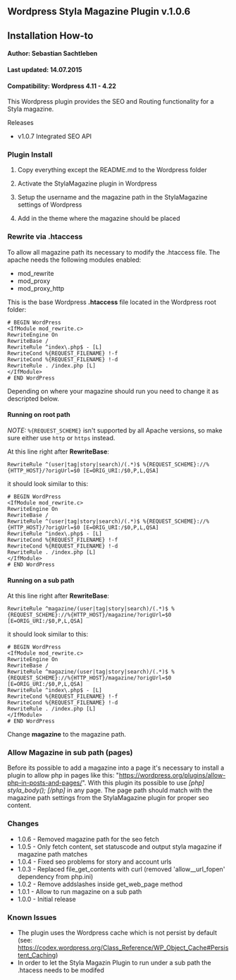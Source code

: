 ## Wordpress Styla Magazine Plugin v.1.0.6
## Installation How-to
#### Author: Sebastian Sachtleben
#### Last updated: 14.07.2015
#### Compatibility: Wordpress 4.11 - 4.22

This Wordpress plugin provides the SEO and Routing functionality for a Styla magazine.

Releases

* v1.0.7 Integrated SEO API

### Plugin Install

1. Copy everything except the README.md to the Wordpress folder

2. Activate the StylaMagazine plugin in Wordpress

3. Setup the username and the magazine path in the StylaMagazine settings of Wordpress

4. Add **<?PHP styla_body(); ?>** in the theme where the magazine should be placed

### Rewrite via .htaccess

To allow all magazine path its necessary to modify the .htaccess file. The apache needs the following modules enabled:

* mod_rewrite
* mod_proxy
* mod_proxy_http

This is the base Wordpress **.htaccess** file located in the Wordpress root folder:

    # BEGIN WordPress
    <IfModule mod_rewrite.c>
    RewriteEngine On
    RewriteBase /
    RewriteRule ^index\.php$ - [L]
    RewriteCond %{REQUEST_FILENAME} !-f
    RewriteCond %{REQUEST_FILENAME} !-d
    RewriteRule . /index.php [L]
    </IfModule>
    # END WordPress

Depending on where your magazine should run you need to change it as descripted below.

#### Running on root path

_NOTE:_ `%{REQUEST_SCHEME}` isn't supported by all Apache versions, so make sure either use `http` or `https` instead.

At this line right after **RewriteBase**:

    RewriteRule ^(user|tag|story|search)/(.*)$ %{REQUEST_SCHEME}://%{HTTP_HOST}/?origUrl=$0 [E=ORIG_URI:/$0,P,L,QSA]

it should look similar to this:

    # BEGIN WordPress
    <IfModule mod_rewrite.c>
    RewriteEngine On
    RewriteBase /
    RewriteRule ^(user|tag|story|search)/(.*)$ %{REQUEST_SCHEME}://%{HTTP_HOST}/?origUrl=$0 [E=ORIG_URI:/$0,P,L,QSA]
    RewriteRule ^index\.php$ - [L]
    RewriteCond %{REQUEST_FILENAME} !-f
    RewriteCond %{REQUEST_FILENAME} !-d
    RewriteRule . /index.php [L]
    </IfModule>
    # END WordPress

#### Running on a sub path

At this line right after **RewriteBase**:

    RewriteRule ^magazine/(user|tag|story|search)/(.*)$ %{REQUEST_SCHEME}://%{HTTP_HOST}/magazine/?origUrl=$0 [E=ORIG_URI:/$0,P,L,QSA]

it should look similar to this:

    # BEGIN WordPress
    <IfModule mod_rewrite.c>
    RewriteEngine On
    RewriteBase /
    RewriteRule ^magazine/(user|tag|story|search)/(.*)$ %{REQUEST_SCHEME}://%{HTTP_HOST}/magazine/?origUrl=$0 [E=ORIG_URI:/$0,P,L,QSA]
    RewriteRule ^index\.php$ - [L]
    RewriteCond %{REQUEST_FILENAME} !-f
    RewriteCond %{REQUEST_FILENAME} !-d
    RewriteRule . /index.php [L]
    </IfModule>
    # END WordPress

Change **magazine** to the magazine path.     

### Allow Magazine in sub path (pages)

Before its possible to add a magazine into a page it's necessary to install a plugin to allow php in pages like this: "https://wordpress.org/plugins/allow-php-in-posts-and-pages/". With this plugin its possible to use *[php] styla_body(); [/php]* in any page. The page path should match with the magazine path settings from the StylaMagazine plugin for proper seo content.

### Changes

* 1.0.6 - Removed magazine path for the seo fetch
* 1.0.5 - Only fetch content, set statuscode and output styla magazine if magazine path matches
* 1.0.4 - Fixed seo problems for story and account urls
* 1.0.3 - Replaced file_get_contents with curl (removed 'allow__url_fopen' dependency from php.ini)
* 1.0.2 - Remove addslashes inside get_web_page method
* 1.0.1 - Allow to run magazine on a sub path
* 1.0.0 - Initial release

### Known Issues

* The plugin uses the Wordpress cache which is not persist by default (see: https://codex.wordpress.org/Class_Reference/WP_Object_Cache#Persistent_Caching)
* In order to let the Styla Magazin Plugin to run under a sub path the .htacess needs to be modifed
